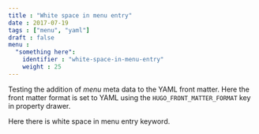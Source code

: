 ```yaml
---
title : "White space in menu entry"
date : 2017-07-19
tags : ["menu", "yaml"]
draft : false
menu :
  "something here":
    identifier : "white-space-in-menu-entry"
    weight : 25
---
```


Testing the addition of _menu_ meta data to the YAML front matter.
Here the front matter format is set to YAML using the
`HUGO_FRONT_MATTER_FORMAT` key in property drawer.

Here there is white space in menu entry keyword.
